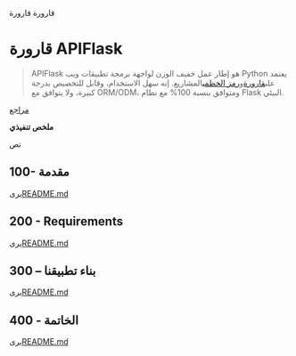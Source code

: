 قارورة قارورة

# قارورة APIFlask

> APIFlask هو إطار عمل خفيف الوزن لواجهة برمجة تطبيقات ويب Python يعتمد على[قارورة](https://github.com/pallets/flask)و[رمز الخطمي](https://github.com/marshmallow-code)المشاريع. إنه سهل الاستخدام، وقابل للتخصيص بدرجة كبيرة، ولا يتوافق مع ORM/ODM، ومتوافق بنسبة 100% مع نظام Flask البيئي.

[مراجع](./REFERENCES.md)

**ملخص تنفيذي**

نص

## 100- مقدمة

يرى[README.md](./100/README.md)

## 200 - Requirements

يرى[README.md](./200/README.md)

## 300 – بناء تطبيقنا

يرى[README.md](./300/README.md)

## 400 - الخاتمة

يرى[README.md](./400/README.md)

